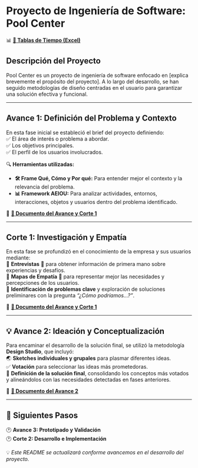 # **Proyecto de Ingeniería de Software: Pool Center**  

📊 **[📎 Tablas de Tiempo (Excel)](https://uvggt-my.sharepoint.com/:x:/g/personal/dom23712_uvg_edu_gt/EUgQrTIrUpFAniHmPVKOkMgBpe8mOYMGeu7dMtbWkCK0-Q)**  

## **Descripción del Proyecto**  
Pool Center es un proyecto de ingeniería de software enfocado en [explica brevemente el propósito del proyecto]. A lo largo del desarrollo, se han seguido metodologías de diseño centradas en el usuario para garantizar una solución efectiva y funcional.  

---  

## **Avance 1: Definición del Problema y Contexto**  
En esta fase inicial se estableció el brief del proyecto definiendo:  
✅ El área de interés o problema a abordar.  
✅ Los objetivos principales.  
✅ El perfil de los usuarios involucrados.  

🔍 **Herramientas utilizadas:**  
- **🛠 Frame Qué, Cómo y Por qué:** Para entender mejor el contexto y la relevancia del problema.  
- **📊 Framework AEIOU:** Para analizar actividades, entornos, interacciones, objetos y usuarios dentro del problema identificado.  

📝 **[📎 Documento del Avance y Corte 1](https://uvggt-my.sharepoint.com/:w:/g/personal/que23643_uvg_edu_gt/ERg89WmeAbtEmwBxjP-GRDwB0pkCtx3xjirWQgC_VB5krg?e=IiTQYu)**  

---  

## **Corte 1: Investigación y Empatía**  
En esta fase se profundizó en el conocimiento de la empresa y sus usuarios mediante:  
🔹 **Entrevistas** 📢 para obtener información de primera mano sobre experiencias y desafíos.  
🔹 **Mapas de Empatía** 🧠 para representar mejor las necesidades y percepciones de los usuarios.  
🔹 **Identificación de problemas clave** y exploración de soluciones preliminares con la pregunta *“¿Cómo podríamos...?”*.  

📝 **[📎 Documento del Avance y Corte 1](https://uvggt-my.sharepoint.com/:w:/g/personal/que23643_uvg_edu_gt/ERg89WmeAbtEmwBxjP-GRDwB0pkCtx3xjirWQgC_VB5krg?e=IiTQYu)**  

---  

## 💡 **Avance 2: Ideación y Conceptualización**  
Para encaminar el desarrollo de la solución final, se utilizó la metodología **Design Studio**, que incluyó:  
🌏 **Sketches individuales y grupales** para plasmar diferentes ideas.  
✅ **Votación** para seleccionar las ideas más prometedoras.  
📌 **Definición de la solución final**, consolidando los conceptos más votados y alineándolos con las necesidades detectadas en fases anteriores.  

📝 **[📎 Documento del Avance 2](https://uvggt-my.sharepoint.com/:w:/g/personal/que23643_uvg_edu_gt/EVf8_xdgSG9CmQj1pmH17-4BmUELU4bMdTj8ubsZISvurg)**  

---  

## 📢 **Siguientes Pasos**  
🕐 **Avance 3: Prototipado y Validación**  
🕐 **Corte 2: Desarrollo e Implementación**  

💡 *Este README se actualizará conforme avancemos en el desarrollo del proyecto.*  



